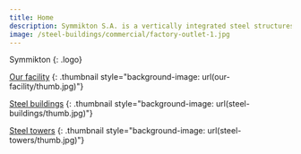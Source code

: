 ```yaml
---
title: Home
description: Symmikton S.A. is a vertically integrated steel structures manufacturer based in Greece.
image: /steel-buildings/commercial/factory-outlet-1.jpg
---
```


Symmikton
{: .logo}

[Our facility](/our-facility)
{: .thumbnail style="background-image: url(our-facility/thumb.jpg)"}

[Steel buildings](/steel-buildings)
{: .thumbnail style="background-image: url(steel-buildings/thumb.jpg)"}

[Steel towers](/steel-towers)
{: .thumbnail style="background-image: url(steel-towers/thumb.jpg)"}
